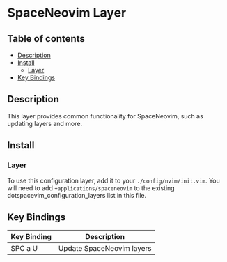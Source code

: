 # SpaceNeovim Layer

## Table of contents

* [Description](#description)
* [Install](#install)
  * [Layer](#layer)
* [Key Bindings](#key-bindings)


## Description

This layer provides common functionality for SpaceNeovim, such as updating layers and more.


## Install

### Layer

To use this configuration layer, add it to your `./config/nvim/init.vim`. You will need to add `+applications/spaceneovim` to the existing dotspacevim_configuration_layers list in this file.


## Key Bindings

| Key Binding | Description                            |
|-------------|----------------------------------------|
| SPC a U     | Update SpaceNeovim layers              |
